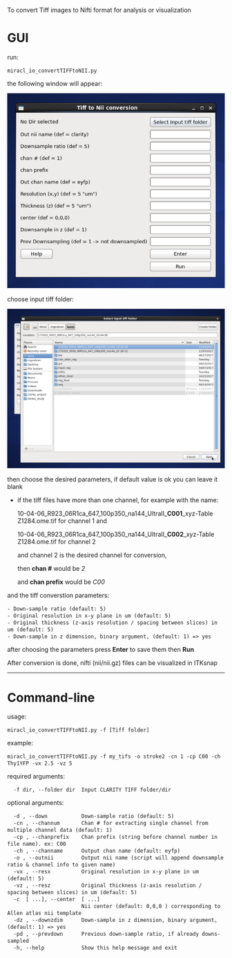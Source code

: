 To convert Tiff images to Nifti format for analysis or visualization

# GUI

run:

    miracl_io_convertTIFFtoNII.py

the following window will appear:

![](tiff_to_nii1.png)

choose input tiff folder:

![](tiff_to_nii2.png)

then choose the desired parameters, if default value is ok you can leave it blank


* if the tiff files have more than one channel, for example with the name:

    10-04-06_R923_06R1ca_647_100p350_na144_UltraII_**C001**_xyz-Table Z1284.ome.tif for channel 1 and

    10-04-06_R923_06R1ca_647_100p350_na144_UltraII_**C002**_xyz-Table Z1284.ome.tif for channel 2

    and channel 2 is the desired channel for conversion,

    then **chan #** would be _2_

    and **chan prefix** would be _C00_

and the tiff converstion parameters:

    - Down-sample ratio (default: 5)
    - Original resolution in x-y plane in um (default: 5)
    - Original thickness (z-axis resolution / spacing between slices) in um (default: 5)
    - Down-sample in z dimension, binary argument, (default: 1) => yes

after choosing the parameters press **Enter** to save them then **Run**

After conversion is done, nifti (nii/nii.gz) files can be visualized in ITKsnap

----


# Command-line

usage:

    miracl_io_convertTIFFtoNII.py -f [Tiff folder]

example:

    miracl_io_convertTIFFtoNII.py -f my_tifs -o stroke2 -cn 1 -cp C00 -ch Thy1YFP -vx 2.5 -vz 5

required arguments:

      -f dir, --folder dir  Input CLARITY TIFF folder/dir

optional arguments:

      -d , --down           Down-sample ratio (default: 5)
      -cn , --channum       Chan # for extracting single channel from multiple channel data (default: 1)
      -cp , --chanprefix    Chan prefix (string before channel number in file name). ex: C00
      -ch , --channame      Output chan name (default: eyfp)
      -o , --outnii         Output nii name (script will append downsample ratio & channel info to given name)
      -vx , --resx          Original resolution in x-y plane in um (default: 5)
      -vz , --resz          Original thickness (z-axis resolution / spacing between slices) in um (default: 5)
      -c  [ ...], --center  [ ...]
                            Nii center (default: 0,0,0 ) corresponding to Allen atlas nii template
      -dz , --downzdim      Down-sample in z dimension, binary argument, (default: 1) => yes
      -pd , --prevdown      Previous down-sample ratio, if already downs-sampled
      -h, --help            Show this help message and exit